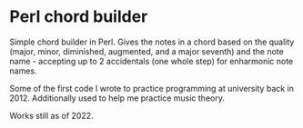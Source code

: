 # Perl chord builder

Simple chord builder in Perl. Gives the notes in a chord based on the quality (major, minor, diminished, augmented, and a major seventh) and the note name - accepting up to 2 accidentals (one whole step) for enharmonic note names.

Some of the first code I wrote to practice programming at university back in 2012. Additionally used to help me practice music theory.

Works still as of 2022.
